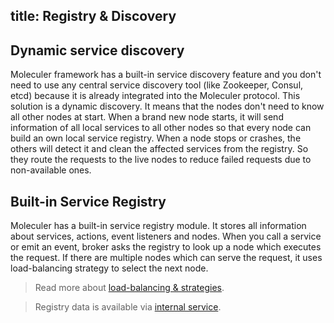 title: Registry & Discovery
---

## Dynamic service discovery
Moleculer framework has a built-in service discovery feature and you don't need to use any central service discovery tool (like Zookeeper, Consul, etcd) because it is already integrated into the Moleculer protocol. 
This solution is a dynamic discovery. It means that the nodes don't need to know all other nodes at start. When a brand new node starts, it will send information of all local services to all other nodes so that every node can build an own local service registry. When a node stops or crashes, the others will detect it and clean the affected services from the registry. So they route the requests to the live nodes to reduce failed requests due to non-available ones.

<!-- **TODO: diagram, which shows node's local registry, when a new node coming & leaving.** -->

## Built-in Service Registry
Moleculer has a built-in service registry module. It stores all information about services, actions, event listeners and nodes. When you call a service or emit an event, broker asks the registry to look up a node which executes the request. If there are multiple nodes which can serve the request, it uses load-balancing strategy to select the next node.

> Read more about [load-balancing & strategies](balancing.html).

> Registry data is available via [internal service](services.html#Internal-Services).
